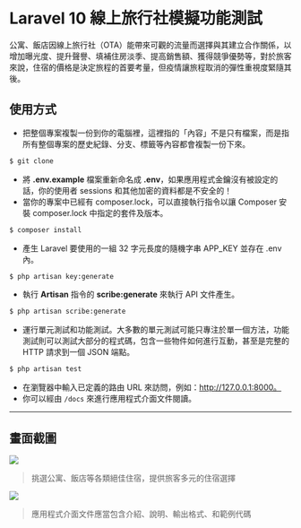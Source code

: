 # Laravel 10 線上旅行社模擬功能測試

公寓、飯店因線上旅行社（OTA）能帶來可觀的流量而選擇與其建立合作關係，以增加曝光度、提升聲譽、填補住房淡季、提高銷售額、獲得競爭優勢等，對於旅客來說，住宿的價格是決定旅程的首要考量，但疫情讓旅程取消的彈性重視度緊隨其後。

## 使用方式
- 把整個專案複製一份到你的電腦裡，這裡指的「內容」不是只有檔案，而是指所有整個專案的歷史紀錄、分支、標籤等內容都會複製一份下來。
```sh
$ git clone
```
- 將 __.env.example__ 檔案重新命名成 __.env__，如果應用程式金鑰沒有被設定的話，你的使用者 sessions 和其他加密的資料都是不安全的！
- 當你的專案中已經有 composer.lock，可以直接執行指令以讓 Composer 安裝 composer.lock 中指定的套件及版本。
```sh
$ composer install
```
- 產生 Laravel 要使用的一組 32 字元長度的隨機字串 APP_KEY 並存在 .env 內。
```sh
$ php artisan key:generate
```
- 執行 __Artisan__ 指令的 __scribe:generate__ 來執行 API 文件產生。
```sh
$ php artisan scribe:generate
```
- 運行單元測試和功能測試。大多數的單元測試可能只專注於單一個方法，功能測試則可以測試大部分的程式碼，包含一些物件如何進行互動，甚至是完整的 HTTP 請求到一個 JSON 端點。
```sh
$ php artisan test
```
- 在瀏覽器中輸入已定義的路由 URL 來訪問，例如：http://127.0.0.1:8000。
- 你可以經由 `/docs` 來進行應用程式介面文件閱讀。

----

## 畫面截圖
![](https://i.imgur.com/Pic2yiG.png)
> 挑選公寓、飯店等各類絕佳住宿，提供旅客多元的住宿選擇

![](https://i.imgur.com/YEGrYpd.png)
> 應用程式介面文件應當包含介紹、說明、輸出格式、和範例代碼